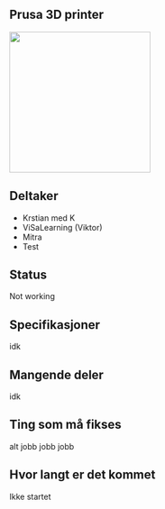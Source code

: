 ## Prusa 3D printer
<img src="https://i.imgur.com/nememGS.jpg" width="250">


## Deltaker
- Krstian med K
- ViSaLearning (Viktor)
- Mitra
- Test


## Status
Not working
## Specifikasjoner
idk
## Mangende deler
idk

## Ting som må fikses
alt jobb jobb jobb

## Hvor langt er det kommet
Ikke startet

